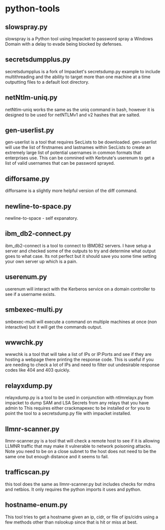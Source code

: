# python-tools

## slowspray.py

slowspray is a Python tool using Impacket to password spray a Windows Domain with a delay to evade being blocked by defenses.

## secretsdumpplus.py

secretsdumpplus is a fork of Impacket's secretsdump.py example to include multithreading and the ability to target more than one machine at a time outputting files to a default loot directory.

## netNtlm-uniq.py

netNtlm-uniq works the same as the uniq command in bash, however it is designed to be used for netNTLMv1 and v2 hashes that are salted.

## gen-userlist.py

gen-userlist is a tool that requires SecLists to be downloaded. gen-userlist will use the list of firstnames and lastnames within SecLists to create an extremely large list of potential usernames in common formats that enterprises use. This can be comnined with Kerbrute's userenum to get a list of valid usernames that can be password sprayed.

## difforsame.py

difforsame is a slightly more helpful version of the diff command.

## newline-to-space.py

newline-to-space - self expanatory.

## ibm_db2-connect.py

ibm_db2-connect is a tool to connect to IBMDB2 servers. I have setup a server and checked some of the outputs to try and determine what output goes to what case. Its not perfect but it should save you some time setting your own server up which is a pain.

## userenum.py

userenum will interact with the Kerberos service on a domain controller to see if a username exists.

## smbexec-multi.py

smbexec-multi will execute a command on multiple machines at once (non interactive) but it will get the commands output.

## wwwchk.py

wwwchk is a tool that will take a list of IPs or IP:Ports and see if they are hosting a webpage there printing the response code. This is useful if you are needing to check a lot of IPs and need to filter out undesirable response codes like 404 and 403 quickly. 

## relayxdump.py

relayxdump.py is a tool to be used in conjunction with ntlmrelayx.py from impacket to dump SAM and LSA Secrets from any relays that you have admin to This requires either crackmapexec to be installed or for you to point the tool to a secretsdump.py file with impacket installed.

## llmnr-scanner.py

llmnr-scanner.py is a tool that will check a remote host to see if it is allowing LLMNR traffic that may make it vulnerable to network poisoning attacks. Note you need to be on a close subnet to the host does not need to be the same one but enough distance and it seems to fail.

## trafficscan.py

this tool does the same as llmnr-scanner.py but includes checks for mdns and netbios. It only requires the python imports it uses and python.

## hostname-enum.py

This tool tries to get a hostname given an ip, cidr, or file of ips/cidrs using a few methods other than nslookup since that is hit or miss at best.

